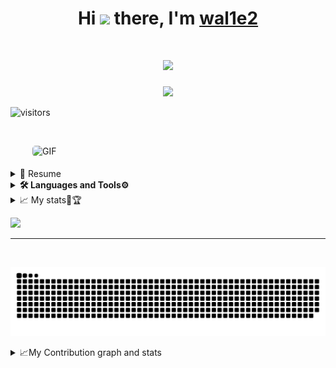<h1 align="center" >Hi <img src="https://emojis.slackmojis.com/emojis/images/1577305505/7373/hand_wave.gif?1577305505" width="50" /> there, I'm <a href="https://wal1e2.github.io"> wal1e2</a> </h1>

<h1 align="center">
    <img src="https://readme-typing-svg.herokuapp.com/?font=Righteous&size=35&center=true&vCenter=true&width=500&height=70&duration=4000&lines=Grace%F0%9F%92%8C+and+peace%F0%9F%95%8A%EF%B8%8F+to+you;From+God+our+father;And+our+lord+jesus+christ;+Have+faith+in+GOD;+Have+faith+In+jesus;+whom+he+has+sent;may+the+lord+of+peace+himself;give+you+peace+at+all+times;and+in+all+ways;the+lord+be+with+you+all" />
</h1>

<div align="center">
<a href="mailto:olasehindeolawale2712@gmail.com"><img src="https://img.shields.io/badge/-Mail Me-D14836?style=flat&logo=Gmail&logoColor=white"/></a>
</div>


![visitors](https://visitor-badge.laobi.icu/badge?page_id=wal1e2.wal1e2)

<br />

<p style="display: flex; justify-contect: space-between;">
<img style="border-radius: 5px; margin: 0 0 5px 35px;" alt="GIF" width="100%" src="santa.gif" />
</p>



<details>
  <summary>📃 Resume</summary>


## Education

<img align="right" src="https://img.shields.io/badge/(My)SQL-4479A1?logo=mysql&logoColor=white" />
<img align="right" src="https://img.shields.io/badge/BASH-4EAA25?logo=gnu-bash&logoColor=white" />
<img align="right" src="https://img.shields.io/badge/PHP-777BB4?logo=php&logoColor=white" />
<img align="right" src="https://img.shields.io/badge/Go-00ADD8?logo=go&logoColor=white" />
<img align="right" src="https://img.shields.io/badge/Python-3776AB?logo=python&logoColor=white" />
<img align="right" src="https://img.shields.io/badge/C Sharp-239120?logo=c-sharp&logoColor=white" />
<img align="right" src="https://img.shields.io/badge/C++-00599C?logo=c%2B%2B&logoColor=white" />
<img align="right" src="https://img.shields.io/badge/C-A8B9CC?logo=c&logoColor=white" />

- 📖 **Web Development**\
📆 2023 - moment\
📍 **federal university of technology akure** - ondo, Nigeria

## Experience

<img align="right" src="https://img.shields.io/badge/React_Native-20232A?logo=react&logoColor=61DAFB" />
<img align="right" src="https://img.shields.io/badge/TypeScript-007ACC?logo=typescript&logoColor=white" />


- 👨‍💻 **Cross Mobile Developer**\
📆 2023 - moment\
📍 **Lagos** - nigeria, Africa

<img align="right" src="https://img.shields.io/badge/C Sharp-239120?logo=c-sharp&logoColor=white" />
<img align="right" src="https://img.shields.io/badge/Xamarin%20Forms-3498DB?logo=xamarin&logoColor=white" />

- 👨‍💻 **Systems Analyst and Front End Developer**\
📆 2024 - moment\
📍 **Web Works** - lagos, Nigeria

<img align="right" src="https://img.shields.io/badge/Windows-0078D6?logo=windows&logoColor=white" />
<img align="right" src="https://img.shields.io/badge/Microsoft%20Excel-217346?logo=microsoft-excel&logoColor=white" />
<img align="right" src="https://img.shields.io/badge/Microsoft%20Office-D83B01?logo=microsoft-office&logoColor=white" />
<img align="right" src="https://img.shields.io/badge/SAP-0FAAFF?logo=sap&logoColor=white" />


- 👨‍💻 **Office Assistant**\
📆 2021 - 2023\
📍 **funsnacks** - Mushin, lagos

<!--## Skills

<img align="right" src="https://img.shields.io/badge/(My)SQL-4479A1?logo=mysql&logoColor=white" />
<img align="right" src="https://img.shields.io/badge/BASH-4EAA25?logo=gnu-bash&logoColor=white" />
<img align="right" src="https://img.shields.io/badge/PHP-777BB4?logo=php&logoColor=white" />
<img align="right" src="https://img.shields.io/badge/Go-00ADD8?logo=go&logoColor=white" />
<img align="right" src="https://img.shields.io/badge/Python-3776AB?logo=python&logoColor=white" />
<img align="right" src="https://img.shields.io/badge/C Sharp-239120?logo=c-sharp&logoColor=white" />
<img align="right" src="https://img.shields.io/badge/C++-00599C?logo=c%2B%2B&logoColor=white" />
<img align="right" src="https://img.shields.io/badge/C-A8B9CC?logo=c&logoColor=white" />

**Programming**

<img align="right" src="https://img.shields.io/badge/Arch-1793D1?logo=arch-linux&logoColor=white" />
<img align="right" src="https://img.shields.io/badge/Fedora-294172?logo=fedora&logoColor=white" />
<img align="right" src="https://img.shields.io/badge/Debian-A81D33?logo=debian&logoColor=white" />
<img align="right" src="https://img.shields.io/badge/Ubuntu-E95420?logo=ubuntu&logoColor=white" />
<img align="right" src="https://img.shields.io/badge/Windows-0078D6?logo=windows&logoColor=white" />

**Operating Systems**

<img align="right" src="https://img.shields.io/badge/English-B2-blue?logo=data:image/svg%2bxml;base64,PHN2ZyB4bWxucz0iaHR0cDovL3d3dy53My5vcmcvMjAwMC9zdmciIGlkPSJmbGFnLWljb24tY3NzLWdiLWVuZyIgdmlld0JveD0iMCAwIDY0MCA0ODAiPgogIDxwYXRoIGZpbGw9IiNmZmYiIGQ9Ik0wIDBoNjQwdjQ4MEgweiIvPgogIDxwYXRoIGZpbGw9IiNjZTExMjQiIGQ9Ik0yODEuNiAwaDc2Ljh2NDgwaC03Ni44eiIvPgogIDxwYXRoIGZpbGw9IiNjZTExMjQiIGQ9Ik0wIDIwMS42aDY0MHY3Ni44SDB6Ii8+Cjwvc3ZnPgo=" />
<img align="right" src="https://img.shields.io/badge/Italian-mother tongue-green?logo=data:image/svg%2bxml;base64,PHN2ZyB4bWxucz0iaHR0cDovL3d3dy53My5vcmcvMjAwMC9zdmciIGlkPSJmbGFnLWljb24tY3NzLWl0IiB2aWV3Qm94PSIwIDAgNjQwIDQ4MCI+DQogIDxnIGZpbGwtcnVsZT0iZXZlbm9kZCIgc3Ryb2tlLXdpZHRoPSIxcHQiPg0KICAgIDxwYXRoIGZpbGw9IiNmZmYiIGQ9Ik0wIDBoNjQwdjQ4MEgweiIvPg0KICAgIDxwYXRoIGZpbGw9IiMwMDkyNDYiIGQ9Ik0wIDBoMjEzLjN2NDgwSDB6Ii8+DQogICAgPHBhdGggZmlsbD0iI2NlMmIzNyIgZD0iTTQyNi43IDBINjQwdjQ4MEg0MjYuN3oiLz4NCiAgPC9nPg0KPC9zdmc+" />

-->

</details>



<details>
    <summary><b>🛠️ Languages and Tools⚙️</b></summary>
    <br />
    <p align="left">
        <h2 align="center">⚙️ Languages-Frameworks-Tools ⚒️</h2>
<br/>
<div align="center">
    <img src="https://skillicons.dev/icons?i=react,bootstrap,mui,html,css,vscode,github,figma,tailwind,git,r" />
    <img src="https://skillicons.dev/icons?i=nodejs,python,javascript,typescript,express,firebase,mongodb,c,java,nextjs,mysql,flask" /><br>
</div>
    </p>
</details>


<details>
  <summary>📈 My stats🥉🏆 </summary>

<br />
    <p align="center">
  <a href="https://awesome-github-stats.azurewebsites.net/index.html?user=wal1e2&theme=bear&showIcons=true">
    <img  alt="wal1e2's GitHub Stats" src="https://awesome-github-stats.azurewebsites.net/user-stats/wal1e2?theme=bear" />
  </a>

</p>
    <br /> 
    <br />
    <p align="center">
    <img src="https://github-profile-trophy.vercel.app/?username=wal1e2" alt="wal1e2"></center>
    </p>

<br />
    <br />
    <p align="center">
    <a href="http://www.github.com/wal1e2"><img src="https://github-readme-streak-stats.herokuapp.com/?user=wal1e2&stroke=ffffff&background=1c1917&ring=10b981&fire=10b981&currStreakNum=ffffff&currStreakLabel=10b981&sideNums=ffffff&sideLabels=ffffff&dates=ffffff&hide_border=true" alt="More of wal1e2's GitHub stats" /></a>
        </p>
        
<br />
        <br />
         <p align="center">
    <img width=325 align="center" src="https://github-readme-stats-salesp07.vercel.app/api/top-langs/?username=salesp07&hide=HTML&langs_count=8&layout=compact&theme=react&border_radius=10&size_weight=0.5&count_weight=0.5&exclude_repo=github-readme-stats" alt="top langs" />
     </p>


</p>
    <br /> 
    <br />
    <p align="center">
    <img src="https://github-readme-stats.vercel.app/api/pin/?username=wal1e2&repo=whatsapp-bot-md&theme=radical" alt="wal1e2"></center>
    </p>

</details>    

![](https://activity-graph.herokuapp.com/graph?username=wal1e2&theme=redical)


<hr>
<br />
<p align="center">
  <img src="https://github.com/tarikmanoar/tarikmanoar/raw/output/github-snake-dark.svg" alt="snake"></center>
</p>



<details>
  <summary>📈My Contribution graph and stats</summary>

[![wal1e2's github activity graph](https://github-readme-activity-graph.vercel.app/graph?username=wal1e2&bg_color=000000&color=9e4c98&line=9e4c98&point=403d3d&area=true&hide_border=true)](https://github.com/wal1e2/github-readme-activity-graph)



</p>
    <br /> 
    <br />
    <p align="center">
    <img src="https://github-contributor-stats.vercel.app/api?username=wal1e2&limit=5&theme=flat&combine_all_yearly_contributions=true" alt="wal1e2"></center>
    </p>
    
</details>

